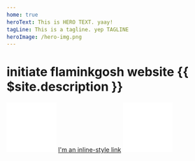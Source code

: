 ```yaml
---
home: true
heroText: This is HERO TEXT. yaay!
tagLine: This is a tagline. yep TAGLINE
heroImage: /hero-img.png
---
```


# initiate flaminkgosh website {{ $site.description }}
![img](/behance.png)
[I'm an inline-style link](https://www.google.com)
[![img](/behance.png)](http://bedeute.com)